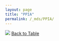 ```yaml
---
layout: page
title: "PPIA"
permalink: /_mds/PPIA/
---
```


![](../../alns_9.28.22/aln_5HSAA083307_0.982.png?raw=true
)
[Back to Table](../../display)
